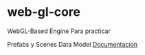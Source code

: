 # web-gl-core
WebGL-Based Engine Para practicar



Prefabs y Scenes Data Model [Documentacion](https://docs.google.com/document/d/1a7ll9Bw6yTaSikM_zHl2EvhN_pJvELWSxWq7w0LtsY0/edit?usp=sharing)







